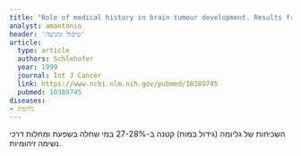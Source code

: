 ```yaml
---
title: "Role of medical history in brain tumour development. Results from the international adult brain tumour study"
analyst: amantonio
header: 'טיפול ומניעה'
article:
  type: article
  authors: Schlehofer
  year: 1999
  journal: Int J Cancer
  link: https://www.ncbi.nlm.nih.gov/pubmed/10389745
  pubmed: 10389745
diseases:
- גליומה
---
```


השכיחות של גליומה (גידול במוח) קטנה ב-27-28% במי שחלה בשפעת ומחלות דרכי נשימה זיהומיות.
